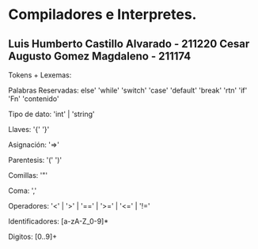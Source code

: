 # Compiladores e Interpretes.
Luis Humberto Castillo Alvarado - 211220
Cesar Augusto Gomez Magdaleno - 211174
----------------------------------------------------------

Tokens + Lexemas:

Palabras Reservadas:
else'
'while'
'switch'
'case'
'default'
'break'
'rtn' 
'if'
'Fn'
'contenido'

Tipo de dato:
'int' | 'string'

Llaves:
'{'
'}'

Asignación:
'=>'

Parentesis:
'(' 
')'

Comillas:
'"'

Coma:
','

Operadores:
'<' | '>' | '==' | '>=' | '<=' | '!=' 

Identificadores:
[a-zA-Z_0-9]*

Digitos:
[0..9]+
